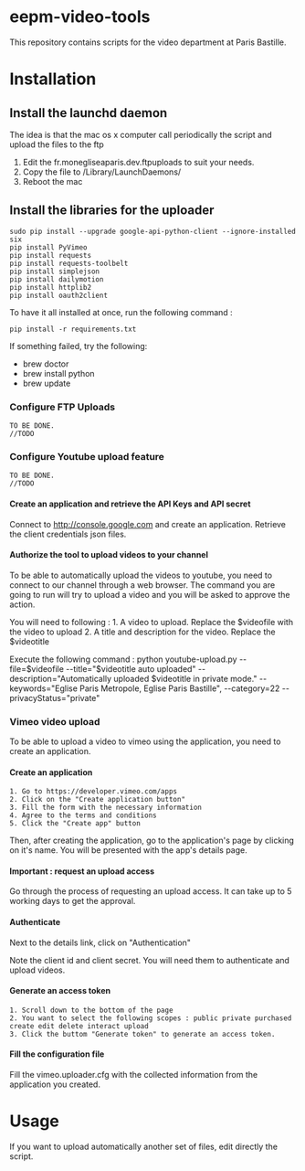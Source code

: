 # eepm-video-tools
This repository contains scripts for the video department at Paris Bastille.

# Installation

## Install the launchd daemon
The idea is that the mac os x computer call periodically the script and upload the files to the ftp

 1. Edit the fr.monegliseaparis.dev.ftpuploads to suit your needs.
 2. Copy the file to /Library/LaunchDaemons/
 3. Reboot the mac

## Install the libraries for the uploader

	sudo pip install --upgrade google-api-python-client --ignore-installed six 
	pip install PyVimeo
	pip install requests
	pip install requests-toolbelt
	pip install simplejson
	pip install dailymotion
	pip install httplib2
	pip install oauth2client

To have it all installed at once, run the following command : 

	pip install -r requirements.txt

If something failed, try the following:
 * brew doctor
 * brew install python
 * brew update

### Configure FTP Uploads

	TO BE DONE.
	//TODO

### Configure Youtube upload feature

	TO BE DONE.
	//TODO

#### Create an application and retrieve the API Keys and API secret

Connect to http://console.google.com and create an application.
Retrieve the client credentials json files.


#### Authorize the tool to upload videos to your channel

To be able to automatically upload the videos to youtube, you need to connect to our channel through a web browser.
The command you are going to run will try to upload a video and you will be asked to approve the action.

You will need to following :
	1. A video to upload. Replace the $videofile with the video to upload
	2. A title and description for the video. Replace the $videotitle


Execute the following command : 
	python youtube-upload.py --file=$videofile --title="$videotitle auto uploaded" --description="Automatically uploaded $videotitle in private mode." --keywords="Eglise Paris Metropole, Eglise Paris Bastille", --category=22 --privacyStatus="private"

### Vimeo video upload
To be able to upload a video to vimeo using the application, you need to create an application.

#### Create an application

	1. Go to https://developer.vimeo.com/apps
	2. Click on the "Create application button"
	3. Fill the form with the necessary information
	4. Agree to the terms and conditions
	5. Click the "Create app" button

Then, after creating the application, go to the application's page by clicking on it's name. You will be presented with the app's details page.


#### Important : request an upload access

Go through the process of requesting an upload access. It can take up to 5 working days to get the approval.

#### Authenticate

Next to the details link, click on "Authentication"

Note the client id and client secret. You will need them to authenticate and upload videos.

#### Generate an access token

	1. Scroll down to the bottom of the page
	2. You want to select the following scopes : public private purchased create edit delete interact upload
	3. Click the buttom "Generate token" to generate an access token.

#### Fill the configuration file
Fill the vimeo.uploader.cfg with the collected information from the application you created.

# Usage

If you want to upload automatically another set of files, edit directly the script.
